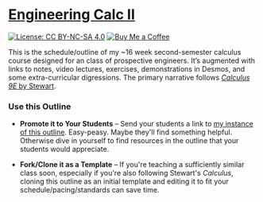 # [Engineering Calc II](https://org.coloradomesa.edu/~mapierce2/136/)

[![License: CC BY-NC-SA 4.0](https://img.shields.io/badge/License-CC%20BY%20NC%20SA%204.0-00B4D8)](https://creativecommons.org/licenses/by-nc-sa/4.0/)
[![Buy Me a Coffee](https://img.shields.io/badge/Buy%20Me%20a-Coffee-orange)](https://www.buymeacoffee.com/mpierce)

This is the schedule/outline of my ~16 week second-semester calculus course
designed for an class of prospective engineers.
It’s augmented with links to notes, video lectures, 
exercises, demonstrations in Desmos,
and some extra-curricular digressions.
The primary narrative follows 
[*Calculus 9E* by Stewart](https://www.stewartcalculus.com).

### Use this Outline

  - **Promote it to Your Students** – 
  Send your students a link to
  [my instance of this outline](https://org.coloradomesa.edu/~mapierce2/136/).
  Easy-peasy. Maybe they'll find something helpful.
  Otherwise dive in yourself to find resources 
  in the outline that your students would appreciate.

  - **Fork/Clone it as a Template** – 
  If you're teaching a sufficiently similar class soon, 
  especially if you're also following Stewart's *Calculus*,
  cloning this outline as an initial template 
  and editing it to fit your schedule/pacing/standards can save time.

